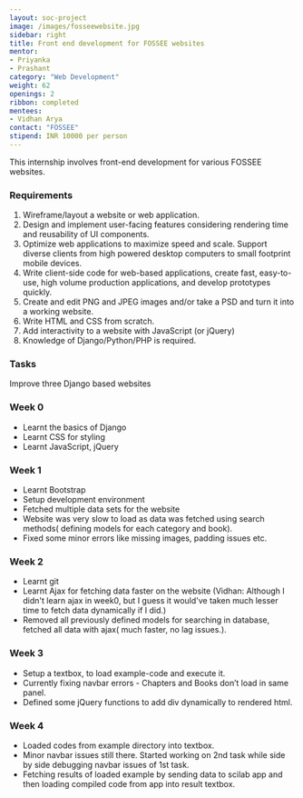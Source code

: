 ```yaml
---
layout: soc-project
image: /images/fosseewebsite.jpg
sidebar: right
title: Front end development for FOSSEE websites
mentor:
- Priyanka
- Prashant
category: "Web Development"
weight: 62
openings: 2
ribbon: completed
mentees:
- Vidhan Arya
contact: "FOSSEE"
stipend: INR 10000 per person
---
```


This internship involves front-end development for various FOSSEE websites.

<!--break-->

### Requirements
1. Wireframe/layout a website or web application.
2. Design and implement user-facing features considering rendering time and reusability of UI components.
3. Optimize web applications to maximize speed and scale. Support diverse clients from high powered desktop computers to small footprint mobile devices.
4. Write client-side code for web-based applications, create fast, easy-to- use, high volume production applications, and develop prototypes quickly.
5. Create and edit PNG and JPEG images and/or take a PSD and turn it into a working website.
6. Write HTML and CSS from scratch.
7. Add interactivity to a website with JavaScript (or jQuery)
8. Knowledge of Django/Python/PHP is required.

### Tasks
Improve three Django based websites

### Week 0
* Learnt the basics of Django
* Learnt CSS for styling
* Learnt JavaScript, jQuery

### Week 1
* Learnt Bootstrap
* Setup development environment
* Fetched multiple data sets for the website
* Website was very slow to load as data was fetched using search methods( defining models for each category and book).
* Fixed some minor errors like missing images, padding issues etc.

### Week 2
* Learnt git
* Learnt Ajax for fetching data faster on the website (Vidhan: Although I didn't learn ajax in week0, but I guess it would've taken much lesser time to fetch data dynamically if I did.)
* Removed all previously defined models for searching in database, fetched all data with ajax( much faster, no lag issues.).

### Week 3
* Setup a textbox, to load example-code and execute it.
* Currently fixing navbar errors - Chapters and Books don’t load in same panel.
* Defined some jQuery functions to add div dynamically to rendered html.

### Week 4
* Loaded codes from example directory into textbox.
* Minor navbar issues still there. Started working on 2nd task while side by side debugging navbar issues of 1st task.
* Fetching results of loaded example by sending data to scilab app and then loading compiled code from app into result textbox.
